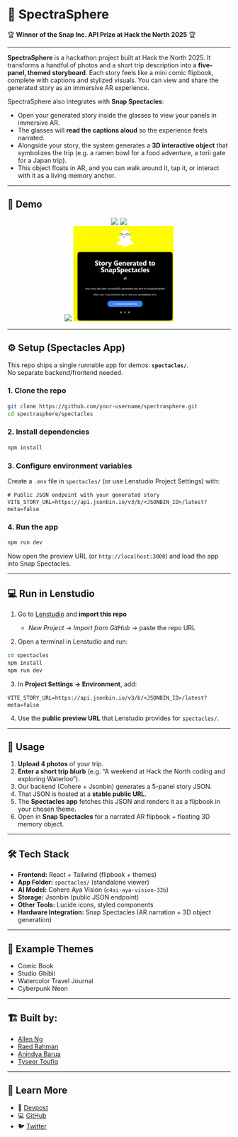 # 🌌 SpectraSphere

🏆 **Winner of the Snap Inc. API Prize at Hack the North 2025** 🏆  

---

**SpectraSphere** is a hackathon project built at Hack the North 2025. It transforms a handful of photos and a short trip description into a **five-panel, themed storyboard**. Each story feels like a mini comic flipbook, complete with captions and stylized visuals. You can view and share the generated story as an immersive AR experience.  

SpectraSphere also integrates with **Snap Spectacles**:  
- Open your generated story inside the glasses to view your panels in immersive AR.  
- The glasses will **read the captions aloud** so the experience feels narrated.  
- Alongside your story, the system generates a **3D interactive object** that symbolizes the trip (e.g. a ramen bowl for a food adventure, a torii gate for a Japan trip).  
- This object floats in AR, and you can walk around it, tap it, or interact with it as a living memory anchor.  

---

## 🎥 Demo

<p align="center">
  <img src="assets/1.gif" width="45%" />
  <img src="assets/2.gif" width="45%" /><br>
  <img src="assets/3.gif" width="45%" />
  <img src="assets/4.png" width="45%" />
</p>

---

## ⚙️ Setup (Spectacles App)

This repo ships a single runnable app for demos: **`spectacles/`**.  
No separate backend/frontend needed.  

### 1. Clone the repo
```bash
git clone https://github.com/your-username/spectrasphere.git
cd spectrasphere/spectacles
```

### 2. Install dependencies
```bash
npm install
```

### 3. Configure environment variables
Create a `.env` file in `spectacles/` (or use Lenstudio Project Settings) with:

```env
# Public JSON endpoint with your generated story
VITE_STORY_URL=https://api.jsonbin.io/v3/b/<JSONBIN_ID>/latest?meta=false
```

### 4. Run the app
```bash
npm run dev
```

Now open the preview URL (or `http://localhost:3000`) and load the app into Snap Spectacles.

---

## 💻 Run in Lenstudio

1. Go to [Lenstudio](https://lenstudio.dev) and **import this repo**  
   - *New Project* → *Import from GitHub* → paste the repo URL  

2. Open a terminal in Lenstudio and run:
```bash
cd spectacles
npm install
npm run dev
```

3. In **Project Settings → Environment**, add:
```env
VITE_STORY_URL=https://api.jsonbin.io/v3/b/<JSONBIN_ID>/latest?meta=false
```

4. Use the **public preview URL** that Lenstudio provides for `spectacles/`.  

---

## 🚀 Usage

1. **Upload 4 photos** of your trip.  
2. **Enter a short trip blurb** (e.g. “A weekend at Hack the North coding and exploring Waterloo”).  
3. Our backend (Cohere + Jsonbin) generates a 5-panel story JSON.  
4. That JSON is hosted at a **stable public URL**.  
5. The **Spectacles app** fetches this JSON and renders it as a flipbook in your chosen theme.  
6. Open in **Snap Spectacles** for a narrated AR flipbook + floating 3D memory object.  

---

## 🛠️ Tech Stack

- **Frontend:** React + Tailwind (flipbook + themes)  
- **App Folder:** `spectacles/` (standalone viewer)  
- **AI Model:** Cohere Aya Vision (`c4ai-aya-vision-32b`)  
- **Storage:** Jsonbin (public JSON endpoint)  
- **Other Tools:** Lucide icons, styled components  
- **Hardware Integration:** Snap Spectacles (AR narration + 3D object generation)  

---

## 📸 Example Themes

- Comic Book  
- Studio Ghibli  
- Watercolor Travel Journal  
- Cyberpunk Neon  

---

## 🏗️ Built by:  
- [Allen Ng](https://www.linkedin.com/in/allenngkc/)  
- [Raed Rahman](https://www.linkedin.com/in/raed-rahman-a59073203/)  
- [Anindya Barua](https://www.linkedin.com/in/abarua99/)  
- [Tyseer Toufiq](https://www.linkedin.com/in/tyseertoufiq/)  
---

## 🔗 Learn More

- 🚀 [Devpost](https://devpost.com/tyseer2334)  
- 💻 [GitHub](https://github.com/tyseer2335/SpectraSphere)  
- 🐦 [Twitter](https://twitter.com/tyseer2334)  
